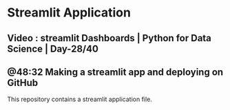 # Streamlit Application
## Video : streamlit Dashboards | Python for Data Science | Day-28/40
## @48:32 Making a streamlit app and deploying on GitHub

This repository contains a streamlit application file.
